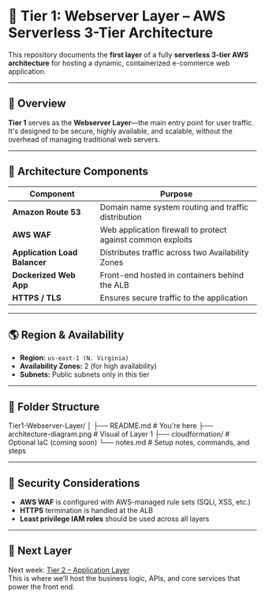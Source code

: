 # 🧱 Tier 1: Webserver Layer – AWS Serverless 3-Tier Architecture

This repository documents the **first layer** of a fully **serverless 3-tier AWS architecture** for hosting a dynamic, containerized e-commerce web application.

---

## 📌 Overview

**Tier 1** serves as the **Webserver Layer**—the main entry point for user traffic. It's designed to be secure, highly available, and scalable, without the overhead of managing traditional web servers.

---

## 🧭 Architecture Components

| Component                      | Purpose                                                    |
|-------------------------------|------------------------------------------------------------|
| **Amazon Route 53**           | Domain name system routing and traffic distribution        |
| **AWS WAF**                   | Web application firewall to protect against common exploits |
| **Application Load Balancer** | Distributes traffic across two Availability Zones          |
| **Dockerized Web App**        | Front-end hosted in containers behind the ALB              |
| **HTTPS / TLS**               | Ensures secure traffic to the application                  |

---

## 🌎 Region & Availability

- **Region:** `us-east-1 (N. Virginia)`
- **Availability Zones:** 2 (for high availability)
- **Subnets:** Public subnets only in this tier

---

## 📂 Folder Structure
Tier1-Webserver-Layer/
│
├── README.md                 # You're here
├── architecture-diagram.png # Visual of Layer 1
├── cloudformation/          # Optional IaC (coming soon)
└── notes.md                 # Setup notes, commands, and steps


---

## 🔐 Security Considerations

- **AWS WAF** is configured with AWS-managed rule sets (SQLi, XSS, etc.)
- **HTTPS** termination is handled at the ALB
- **Least privilege IAM roles** should be used across all layers

---

## 🚧 Next Layer

Next week: [Tier 2 – Application Layer](../Tier2-Application-Layer/README.md)  
This is where we’ll host the business logic, APIs, and core services that power the front end.






